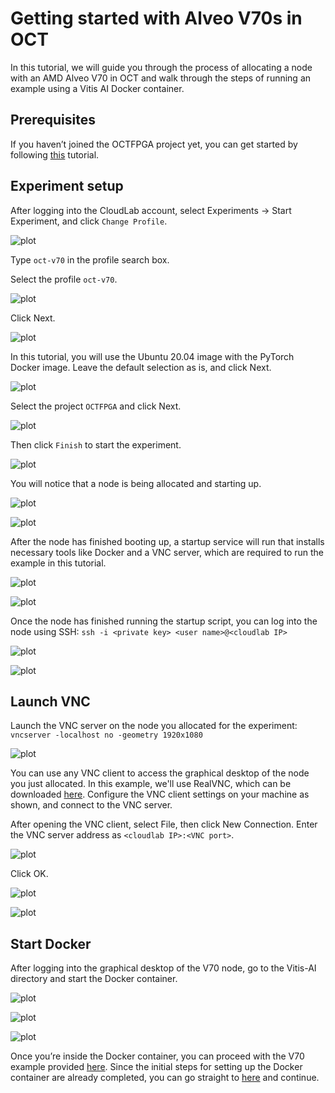 # Getting started with Alveo V70s in OCT

In this tutorial, we will guide you through the process of allocating a node with an AMD Alveo V70 in OCT and walk through the steps of running an example using a Vitis AI Docker container.

## Prerequisites

If you haven’t joined the OCTFPGA project yet, you can get started by following [this](https://github.com/OCT-FPGA/OCT-Tutorials/tree/master/cloudlab-setup) tutorial.

## Experiment setup
After logging into the CloudLab account, select Experiments -> Start Experiment, and click `Change Profile`.

![plot](images/v70-change-profile.png)

Type `oct-v70` in the profile search box.
 
Select the profile `oct-v70`.

![plot](images/v70-select-prof.png)

Click Next.

![plot](images/v70-select-prof2.png)

In this tutorial, you will use the Ubuntu 20.04 image with the PyTorch Docker image. Leave the default selection as is, and click Next.

![plot](images/v70-customize-prof.png)

Select the project `OCTFPGA` and click Next.

![plot](images/v70-select-proj.png)

Then click `Finish` to start the experiment.

![plot](images/v70-schedule-exp.png)

You will notice that a node is being allocated and starting up.

![plot](images/v70-allocate-exp.png)

![plot](images/v70-node-boot.png)

After the node has finished booting up, a startup service will run that installs necessary tools like Docker and a VNC server, which are required to run the example in this tutorial.

![plot](images/v70-node-ready.png)

![plot](images/v70-node-ready2.png)

Once the node has finished running the startup script, you can log into the node using SSH: `ssh -i <private key> <user name>@<cloudlab IP>`

![plot](images/v70-node-login.png)

![plot](images/v70-node-logged-in.png)

## Launch VNC

Launch the VNC server on the node you allocated for the experiment: `vncserver -localhost no -geometry 1920x1080`

![plot](images/v70-start-vnc.png)

You can use any VNC client to access the graphical desktop of the node you just allocated. In this example, we'll use RealVNC, which can be downloaded [here](https://www.realvnc.com/en/connect/download/viewer/). Configure the VNC client settings on your machine as shown, and connect to the VNC server.

After opening the VNC client, select File, then click New Connection. Enter the VNC server address as `<cloudlab IP>:<VNC port>`.

![plot](images/v70-vnc-client1.png)

Click OK.

![plot](images/v70-vnc-client2.png)

![plot](images/v70-vnc-client3.png)

## Start Docker 

After logging into the graphical desktop of the V70 node, go to the Vitis-AI directory and start the Docker container.

![plot](images/v70-docker-start.png)

![plot](images/v70-docker-start2.png)

![plot](images/v70-docker-ready.png)

Once you’re inside the Docker container, you can proceed with the V70 example provided [here](https://xilinx.github.io/Vitis-AI/3.5/html/docs/quickstart/v70.html). 
Since the initial steps for setting up the Docker container are already completed, you can go straight to [here](https://xilinx.github.io/Vitis-AI/3.5/html/docs/quickstart/v70.html#docker-container-environment-variable-setup) and continue.




